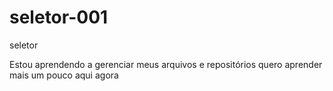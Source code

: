 # seletor-001
 seletor

Estou aprendendo a gerenciar meus arquivos e repositórios quero aprender mais um pouco aqui agora